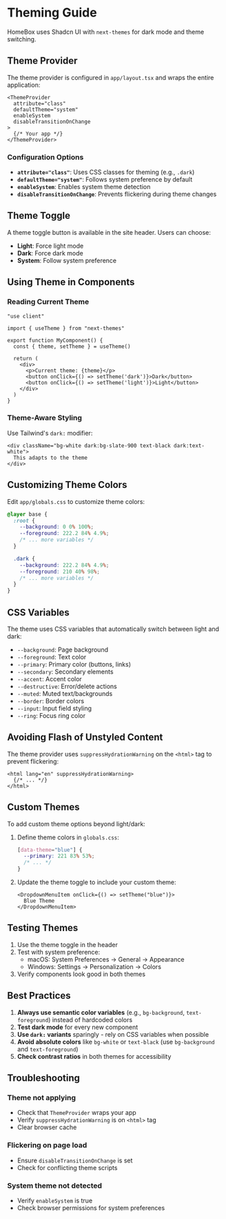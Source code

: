 # Theming Guide

HomeBox uses Shadcn UI with `next-themes` for dark mode and theme switching.

## Theme Provider

The theme provider is configured in `app/layout.tsx` and wraps the entire application:

```tsx
<ThemeProvider
  attribute="class"
  defaultTheme="system"
  enableSystem
  disableTransitionOnChange
>
  {/* Your app */}
</ThemeProvider>
```

### Configuration Options

- **`attribute="class"`**: Uses CSS classes for theming (e.g., `.dark`)
- **`defaultTheme="system"`**: Follows system preference by default
- **`enableSystem`**: Enables system theme detection
- **`disableTransitionOnChange`**: Prevents flickering during theme changes

## Theme Toggle

A theme toggle button is available in the site header. Users can choose:
- **Light**: Force light mode
- **Dark**: Force dark mode
- **System**: Follow system preference

## Using Theme in Components

### Reading Current Theme

```tsx
"use client"

import { useTheme } from "next-themes"

export function MyComponent() {
  const { theme, setTheme } = useTheme()
  
  return (
    <div>
      <p>Current theme: {theme}</p>
      <button onClick={() => setTheme('dark')}>Dark</button>
      <button onClick={() => setTheme('light')}>Light</button>
    </div>
  )
}
```

### Theme-Aware Styling

Use Tailwind's `dark:` modifier:

```tsx
<div className="bg-white dark:bg-slate-900 text-black dark:text-white">
  This adapts to the theme
</div>
```

## Customizing Theme Colors

Edit `app/globals.css` to customize theme colors:

```css
@layer base {
  :root {
    --background: 0 0% 100%;
    --foreground: 222.2 84% 4.9%;
    /* ... more variables */
  }

  .dark {
    --background: 222.2 84% 4.9%;
    --foreground: 210 40% 98%;
    /* ... more variables */
  }
}
```

## CSS Variables

The theme uses CSS variables that automatically switch between light and dark:

- `--background`: Page background
- `--foreground`: Text color
- `--primary`: Primary color (buttons, links)
- `--secondary`: Secondary elements
- `--accent`: Accent color
- `--destructive`: Error/delete actions
- `--muted`: Muted text/backgrounds
- `--border`: Border colors
- `--input`: Input field styling
- `--ring`: Focus ring color

## Avoiding Flash of Unstyled Content

The theme provider uses `suppressHydrationWarning` on the `<html>` tag to prevent flickering:

```tsx
<html lang="en" suppressHydrationWarning>
  {/* ... */}
</html>
```

## Custom Themes

To add custom theme options beyond light/dark:

1. Define theme colors in `globals.css`:
   ```css
   [data-theme="blue"] {
     --primary: 221 83% 53%;
     /* ... */
   }
   ```

2. Update the theme toggle to include your custom theme:
   ```tsx
   <DropdownMenuItem onClick={() => setTheme("blue")}>
     Blue Theme
   </DropdownMenuItem>
   ```

## Testing Themes

1. Use the theme toggle in the header
2. Test with system preference: 
   - macOS: System Preferences → General → Appearance
   - Windows: Settings → Personalization → Colors
3. Verify components look good in both themes

## Best Practices

1. **Always use semantic color variables** (e.g., `bg-background`, `text-foreground`) instead of hardcoded colors
2. **Test dark mode** for every new component
3. **Use `dark:` variants** sparingly - rely on CSS variables when possible
4. **Avoid absolute colors** like `bg-white` or `text-black` (use `bg-background` and `text-foreground`)
5. **Check contrast ratios** in both themes for accessibility

## Troubleshooting

### Theme not applying
- Check that `ThemeProvider` wraps your app
- Verify `suppressHydrationWarning` is on `<html>` tag
- Clear browser cache

### Flickering on page load
- Ensure `disableTransitionOnChange` is set
- Check for conflicting theme scripts

### System theme not detected
- Verify `enableSystem` is true
- Check browser permissions for system preferences


